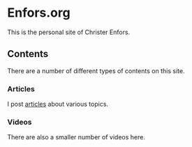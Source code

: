 # Enfors.org

This is the personal site of Christer Enfors.

## Contents

There are a number of different types of contents on this site.

### Articles

I post [articles](articles) about various topics.

### Videos

There are also a smaller number of videos here.
